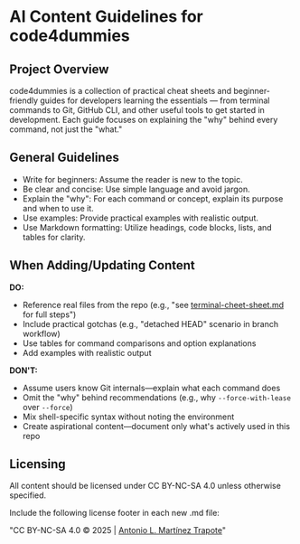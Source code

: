 # AI Content Guidelines for code4dummies

## Project Overview
code4dummies is a collection of practical cheat sheets and beginner-friendly guides for developers learning the essentials — from terminal commands to Git, GitHub CLI, and other useful tools to get started in development.
Each guide focuses on explaining the "why" behind every command, not just the "what."

## General Guidelines
- Write for beginners: Assume the reader is new to the topic.
- Be clear and concise: Use simple language and avoid jargon.
- Explain the "why": For each command or concept, explain its purpose and when to use it.
- Use examples: Provide practical examples with realistic output.
- Use Markdown formatting: Utilize headings, code blocks, lists, and tables for clarity.

## When Adding/Updating Content
**DO:**
- Reference real files from the repo (e.g., "see [terminal-cheet-sheet.md](../terminal4dummies/terminal-cheet-sheet.md) for full steps")
- Include practical gotchas (e.g., "detached HEAD" scenario in branch workflow)
- Use tables for command comparisons and option explanations
- Add examples with realistic output

**DON'T:**
- Assume users know Git internals—explain what each command does
- Omit the "why" behind recommendations (e.g., why `--force-with-lease` over `--force`)
- Mix shell-specific syntax without noting the environment
- Create aspirational content—document only what's actively used in this repo

## Licensing
All content should be licensed under CC BY-NC-SA 4.0 unless otherwise specified.

Include the following license footer in each new .md file:

"CC BY-NC-SA 4.0 &copy; 2025 | [Antonio L. Martínez Trapote](https://github.com/antoniotrapote)"
